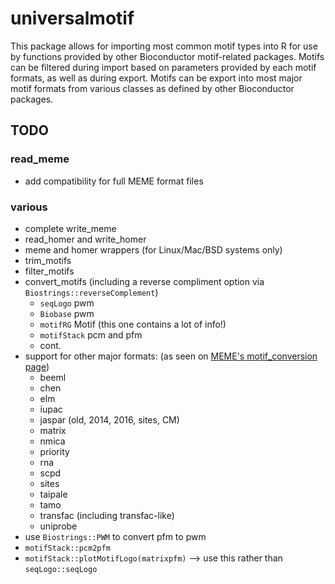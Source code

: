 # universalmotif #

This package allows for importing most common motif types into R for use by
functions provided by other Bioconductor motif-related packages. Motifs can be
filtered during import based on parameters provided by each motif formats, as
well as during export. Motifs can be export into most major motif formats from
various classes as defined by other Bioconductor packages.

## TODO ##

### read_meme ###

  - add compatibility for full MEME format files

### various ###

  - complete write_meme
  - read_homer and write_homer
  - meme and homer wrappers (for Linux/Mac/BSD systems only)
  - trim_motifs
  - filter_motifs
  - convert_motifs (including a reverse compliment option via
    `Biostrings::reverseComplement`)
      + `seqLogo` pwm
      + `Biobase` pwm
      + `motifRG` Motif (this one contains a lot of info!)
      + `motifStack` pcm and pfm
      + cont.
  - support for other major formats: (as seen on
    [MEME's motif_conversion page](http://meme-suite.org/doc/motif_conversion.html))
      + beeml
      + chen
      + elm
      + iupac
      + jaspar (old, 2014, 2016, sites, CM)
      + matrix
      + nmica
      + priority
      + rna
      + scpd
      + sites
      + taipale
      + tamo
      + transfac (including transfac-like)
      + uniprobe
  - use `Biostrings::PWM` to convert pfm to pwm
  - `motifStack::pcm2pfm`
  - `motifStack::plotMotifLogo(matrixpfm)` --> use this rather than
    `seqLogo::seqLogo`
